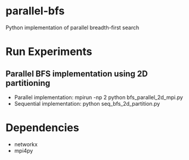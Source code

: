 # parallel-bfs
Python implementation of parallel breadth-first search


# Run Experiments
## Parallel BFS implementation using 2D partitioning
- Parallel implementation: mpirun -np 2 python bfs_parallel_2d_mpi.py 
- Sequential implementation: python seq_bfs_2d_partition.py 

# Dependencies
- networkx
- mpi4py
